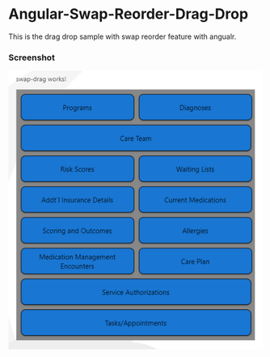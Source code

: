 # Angular-Swap-Reorder-Drag-Drop
 This is the drag drop sample  with swap reorder feature with angualr.
### Screenshot
<img src="screenshot/Angular-Swap-Drag.png" />

